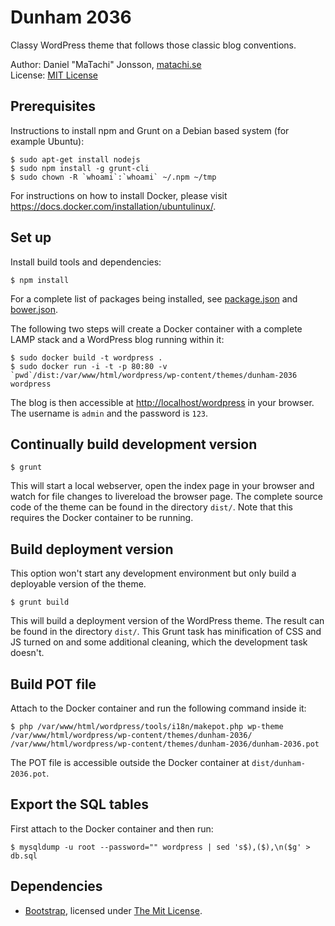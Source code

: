 # Dunham 2036

Classy WordPress theme that follows those classic blog conventions.

Author: Daniel "MaTachi" Jonsson, [matachi.se](http://matachi.se)  
License: [MIT License](LICENSE.md)

## Prerequisites

Instructions to install npm and Grunt on a Debian based system (for example
Ubuntu):

    $ sudo apt-get install nodejs
    $ sudo npm install -g grunt-cli
    $ sudo chown -R `whoami`:`whoami` ~/.npm ~/tmp

For instructions on how to install Docker, please visit
<https://docs.docker.com/installation/ubuntulinux/>.

## Set up

Install build tools and dependencies:

    $ npm install

For a complete list of packages being installed, see
[package.json](package.json) and [bower.json](bower.json).

The following two steps will create a Docker container with a complete LAMP
stack and a WordPress blog running within it:

    $ sudo docker build -t wordpress .
    $ sudo docker run -i -t -p 80:80 -v `pwd`/dist:/var/www/html/wordpress/wp-content/themes/dunham-2036 wordpress

The blog is then accessible at <http://localhost/wordpress> in your browser.
The username is `admin` and the password is `123`.

## Continually build development version

    $ grunt

This will start a local webserver, open the index page in your browser and
watch for file changes to livereload the browser page. The complete source code
of the theme can be found in the directory `dist/`. Note that this requires the
Docker container to be running.

## Build deployment version

This option won't start any development environment but only build a deployable
version of the theme.

    $ grunt build

This will build a deployment version of the WordPress theme. The result can be
found in the directory `dist/`. This Grunt task has minification of CSS and JS
turned on and some additional cleaning, which the development task doesn't.

## Build POT file

Attach to the Docker container and run the following command inside it:

    $ php /var/www/html/wordpress/tools/i18n/makepot.php wp-theme /var/www/html/wordpress/wp-content/themes/dunham-2036/ /var/www/html/wordpress/wp-content/themes/dunham-2036/dunham-2036.pot

The POT file is accessible outside the Docker container at
`dist/dunham-2036.pot`.

## Export the SQL tables

First attach to the Docker container and then run:

    $ mysqldump -u root --password="" wordpress | sed 's$),($),\n($g' > db.sql

## Dependencies

* [Bootstrap](http://getbootstrap.com/), licensed under [The Mit
  License](https://github.com/twbs/bootstrap/blob/master/LICENSE).
